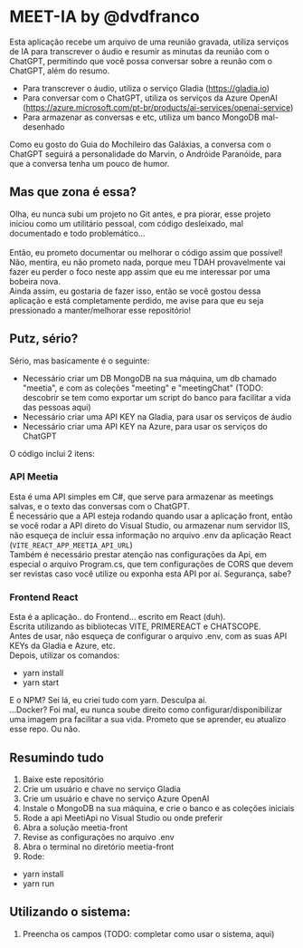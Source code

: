# MEET-IA by @dvdfranco

Esta aplicação recebe um arquivo de uma reunião gravada, utiliza serviços de IA para transcrever o áudio e resumir as minutas da reunião com o ChatGPT, permitindo que você possa conversar sobre a reunão com o ChatGPT, além do resumo.

- Para transcrever o áudio, utiliza o serviço Gladia (https://gladia.io)
- Para conversar com o ChatGPT, utiliza os serviços da Azure OpenAI (https://azure.microsoft.com/pt-br/products/ai-services/openai-service)
- Para armazenar as conversas e etc, utiliza um banco MongoDB mal-desenhado

Como eu gosto do Guia do Mochileiro das Galáxias, a conversa com o ChatGPT seguirá a personalidade do Marvin, o Andróide Paranóide, para que a conversa tenha um pouco de humor.

## Mas que zona é essa?

Olha, eu nunca subi um projeto no Git antes, e pra piorar, esse projeto iniciou como um utilitário pessoal, com código desleixado, mal documentado e todo problemático... \
\
Então, eu prometo documentar ou melhorar o código assim que possível! Não, mentira, eu não prometo nada, porque meu TDAH provavelmente vai fazer eu perder o foco neste app assim que eu me interessar por uma bobeira nova. \
Ainda assim, eu gostaria de fazer isso, então se você gostou dessa aplicação e está completamente perdido, me avise para que eu seja pressionado a manter/melhorar esse repositório!

## Putz, sério?

Sério, mas basicamente é o seguinte:

- Necessário criar um DB MongoDB na sua máquina, um db chamado "meetia", e com as coleções "meeting" e "meetingChat" (TODO: descobrir se tem como exportar um script do banco para facilitar a vida das pessoas aqui)
- Necessário criar uma API KEY na Gladia, para usar os serviços de áudio
- Necessário criar uma API KEY na Azure, para usar os serviços do ChatGPT

O código inclui 2 itens:

### API Meetia

Esta é uma API simples em C#, que serve para armazenar as meetings salvas, e o texto das conversas com o ChatGPT. \
É necessário que a API esteja rodando quando usar a aplicação front, então se você rodar a API direto do Visual Studio, ou armazenar num servidor IIS, não esqueça de incluir essa informação no arquivo .env da aplicação React (`VITE_REACT_APP_MEETIA_API_URL`)\
Também é necessário prestar atenção nas configurações da Api, em especial o arquivo Program.cs, que tem configurações de CORS que devem ser revistas caso você utilize ou exponha esta API por aí. Segurança, sabe?

### Frontend React

Esta é a aplicação.. do Frontend... escrito em React (duh). \
Escrita utilizando as bibliotecas VITE, PRIMEREACT e CHATSCOPE. \
Antes de usar, não esqueça de configurar o arquivo .env, com as suas API KEYs da Gladia e Azure, etc. \
Depois, utilizar os comandos:
- yarn install
- yarn start

E o NPM? Sei lá, eu criei tudo com yarn. Desculpa aí.\
...Docker? Foi mal, eu nunca soube direito como configurar/disponibilizar uma imagem pra facilitar a sua vida. Prometo que se aprender, eu atualizo esse repo. Ou não.

## Resumindo tudo

1. Baixe este repositório
1. Crie um usuário e chave no serviço Gladia
1. Crie um usuário e chave no serviço Azure OpenAI
1. Instale o MongoDB na sua máquina, e crie o banco e as coleções iniciais
1. Rode a api MeetiApi no Visual Studio ou onde preferir
1. Abra a solução meetia-front
1. Revise as configurações no arquivo .env
1. Abra o terminal no diretório meetia-front
1. Rode:
  - yarn install
  - yarn run 

## Utilizando o sistema:

1. Preencha os campos (TODO: completar como usar o sistema, aqui)
